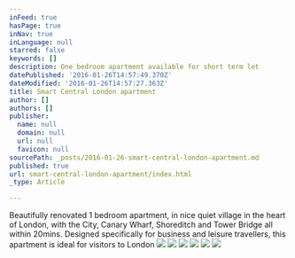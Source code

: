 ```yaml
---
inFeed: true
hasPage: true
inNav: true
inLanguage: null
starred: false
keywords: []
description: One bedroom apartment available for short term let
datePublished: '2016-01-26T14:57:49.370Z'
dateModified: '2016-01-26T14:57:27.363Z'
title: Smart Central London apartment
author: []
authors: []
publisher:
  name: null
  domain: null
  url: null
  favicon: null
sourcePath: _posts/2016-01-26-smart-central-london-apartment.md
published: true
url: smart-central-london-apartment/index.html
_type: Article

---
```

Beautifully renovated 1 bedroom apartment, in nice quiet village in the heart of London, with the City, Canary Wharf, Shoreditch and Tower Bridge all within 20mins. Designed specifically for business and leisure travellers, this apartment is ideal for visitors to London
![](https://the-grid-user-content.s3-us-west-2.amazonaws.com/d51ca46f-172e-4d23-b378-ff2e1a0d194e.jpg)
![](https://the-grid-user-content.s3-us-west-2.amazonaws.com/75d56c12-5cf5-419d-82bd-dd015f326f05.jpg)
![](https://the-grid-user-content.s3-us-west-2.amazonaws.com/f2f4ac8e-d434-462c-93fe-1f6b86253e1d.jpg)
![](https://the-grid-user-content.s3-us-west-2.amazonaws.com/8916bef8-5945-4345-8878-50e6dc00b585.jpg)
![](https://the-grid-user-content.s3-us-west-2.amazonaws.com/258bcb76-9c86-4b6e-acf4-c06d505ecf32.jpg)
![](https://the-grid-user-content.s3-us-west-2.amazonaws.com/3fca0b81-0f24-4d5b-9035-c0283696cbb6.jpg)
